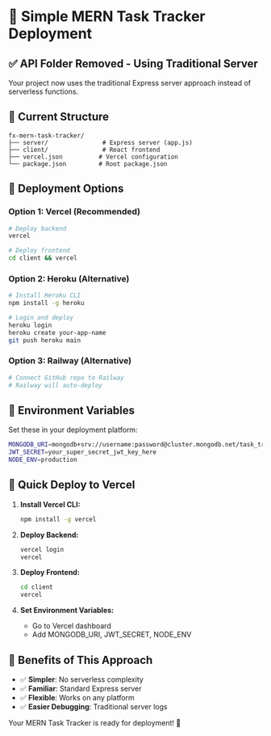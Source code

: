 # 🚀 Simple MERN Task Tracker Deployment

## ✅ **API Folder Removed - Using Traditional Server**

Your project now uses the traditional Express server approach instead of serverless functions.

## 📁 **Current Structure**
```
fx-mern-task-tracker/
├── server/               # Express server (app.js)
├── client/               # React frontend
├── vercel.json          # Vercel configuration
└── package.json         # Root package.json
```

## 🚀 **Deployment Options**

### **Option 1: Vercel (Recommended)**
```bash
# Deploy backend
vercel

# Deploy frontend
cd client && vercel
```

### **Option 2: Heroku (Alternative)**
```bash
# Install Heroku CLI
npm install -g heroku

# Login and deploy
heroku login
heroku create your-app-name
git push heroku main
```

### **Option 3: Railway (Alternative)**
```bash
# Connect GitHub repo to Railway
# Railway will auto-deploy
```

## 🔧 **Environment Variables**

Set these in your deployment platform:

```bash
MONGODB_URI=mongodb+srv://username:password@cluster.mongodb.net/task_tracker
JWT_SECRET=your_super_secret_jwt_key_here
NODE_ENV=production
```

## 🎯 **Quick Deploy to Vercel**

1. **Install Vercel CLI:**
   ```bash
   npm install -g vercel
   ```

2. **Deploy Backend:**
   ```bash
   vercel login
   vercel
   ```

3. **Deploy Frontend:**
   ```bash
   cd client
   vercel
   ```

4. **Set Environment Variables:**
   - Go to Vercel dashboard
   - Add MONGODB_URI, JWT_SECRET, NODE_ENV

## 🎉 **Benefits of This Approach**

- ✅ **Simpler**: No serverless complexity
- ✅ **Familiar**: Standard Express server
- ✅ **Flexible**: Works on any platform
- ✅ **Easier Debugging**: Traditional server logs

Your MERN Task Tracker is ready for deployment! 🚀
